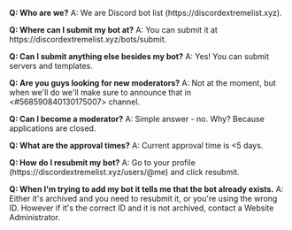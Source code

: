 **Q: Who are we?**
A: We are Discord bot list (https\://discordextremelist.xyz).

**Q: Where can I submit my bot at?**
A: You can submit it at https\://discordextremelist.xyz/bots/submit.

**Q: Can I submit anything else besides my bot?**
A: Yes! You can submit servers and templates.

**Q: Are you guys looking for new moderators?**
A: Not at the moment, but when we'll do we'll make sure to announce that in <#568590840130175007> channel.

**Q: Can I become a moderator?**
A: Simple answer - no. Why? Because applications are closed.

**Q: What are the approval times?**
A: Current approval time is <5 days.

**Q: How do I resubmit my bot?**
A: Go to your profile (https\://discordextremelist.xyz/users/@me) and click resubmit.

**Q: When I'm trying to add my bot it tells me that the bot already exists.**
A: Either it's archived and you need to resubmit it, or you're using the wrong ID. However if it's the correct ID and it is not archived, contact a Website Administrator.
